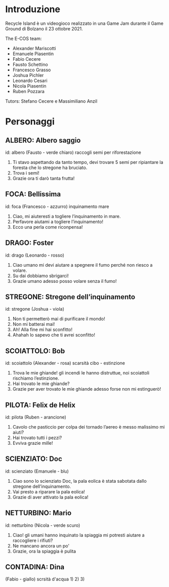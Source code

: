 # Introduzione

Recycle Island è un videogioco realizzato in una Game Jam durante il Game Ground di Bolzano il 23 ottobre 2021.

The E-COS team:
- Alexander Mariscotti
- Emanuele Piasentin
- Fabio Cecere
- Fausto Schettino
- Francesco Grasso
- Joshua Pichler
- Leonardo Cesari
- Nicola Piasentin
- Ruben Pozzara

Tutors: Stefano Cecere e Massimiliano Anzil

# Personaggi
## ALBERO: Albero saggio
id: albero
(Fausto - verde chiaro)
raccogli semi per riforestazione
1) Ti stavo aspettando da tanto tempo, devi trovare 5 semi per ripiantare la foresta che lo stregone ha bruciato.
2) Trova i semi!
3) Grazie ora ti darò tanta frutta!

## FOCA: Bellissima
id: foca
(Francesco - azzurro)
inquinamento mare
1) Ciao, mi aiuteresti a togliere l’inquinamento in mare.
2) Perfavore aiutami a togliere l’inquinamento!
3) Ecco una perla come riconpensa!

## DRAGO: Foster
id: drago
(Leonardo - rosso)
1) Ciao umano mi devi aiutare a spegnere il fumo perché non riesco a volare.
2) Su dai dobbiamo sbrigarci!
3) Grazie umano adesso posso volare senza il fumo!

## STREGONE: Stregone dell’inquinamento
id: stregone
(Joshua - viola)
1) Non ti permetterò mai di purificare il mondo!
2) Non mi batterai mai!
3) Ah! Alla fine mi hai sconfitto!
4) Ahahah lo sapevo che ti avrei sconfitto!

## SCOIATTOLO: Bob
id: scoiattolo
(Alexander - rosa)
scarsità cibo - estinzione
1) Trova le mie ghiande! gli incendi le hanno distruttue, noi scoiattoli rischiamo l’estinzione.
2) Hai trovato le mie ghiande?
3) Grazie per aver trovato le mie ghiande adesso forse non mi estinguerò!

## PILOTA: Felix de Helix
id: pilota
(Ruben - arancione)
1) Cavolo che pasticcio per colpa dei tornado l’aereo è messo malissimo mi aiuti?
2) Hai trovato tutti i pezzi?
3) Evviva grazie mille!

## SCIENZIATO: Doc
id: scienziato
(Emanuele - blu)
1) Ciao sono lo scienziato Doc, la pala eolica è stata sabotata dallo stregone dell’inquinamento.
2) Vai presto a riparare la pala eolica!
3) Grazie di aver attivato la pala eolica!

## NETTURBINO: Mario
id: netturbino
(Nicola - verde scuro)
1) Ciao! gli umani hanno inquinato la spiaggia mi potresti aiutare a raccogliere i rifiuti?
2) Ne mancano ancora un po'
3) Grazie, ora la spiaggia è pulita

## CONTADINA: Dina
(Fabio - giallo)
scrsità d'acqua
1)
2)
3)
